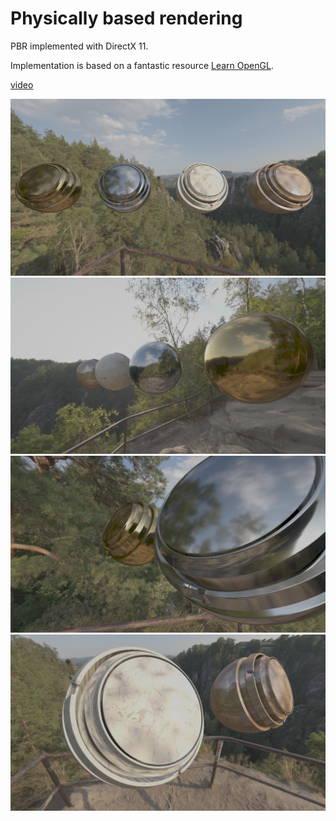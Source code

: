 # Physically based rendering

PBR implemented with DirectX 11.

Implementation is based on a fantastic resource [Learn OpenGL](https://learnopengl.com/PBR/Theory).

[video](https://www.youtube.com/watch?v=pDGZrk45C2w)

![img1](Screenshot1.png)
![img2](Screenshot2.png)
![img3](Screenshot3.png)
![img4](Screenshot4.png)
